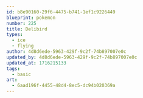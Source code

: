 ```yaml
---
id: b8e90160-29f6-4475-b741-1ef1c9226449
blueprint: pokemon
number: 225
title: Delibird
types:
  - ice
  - flying
author: 4d8d6ede-5963-429f-9c2f-74b897007e0c
updated_by: 4d8d6ede-5963-429f-9c2f-74b897007e0c
updated_at: 1716215133
tags:
  - basic
art:
  - 6aad196f-4455-48d4-8ec5-dc94b020369a
---
```

